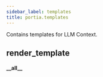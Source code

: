 ```yaml
---
sidebar_label: templates
title: portia.templates
---
```


Contains templates for LLM Context.


## render\_template

#### \_\_all\_\_

